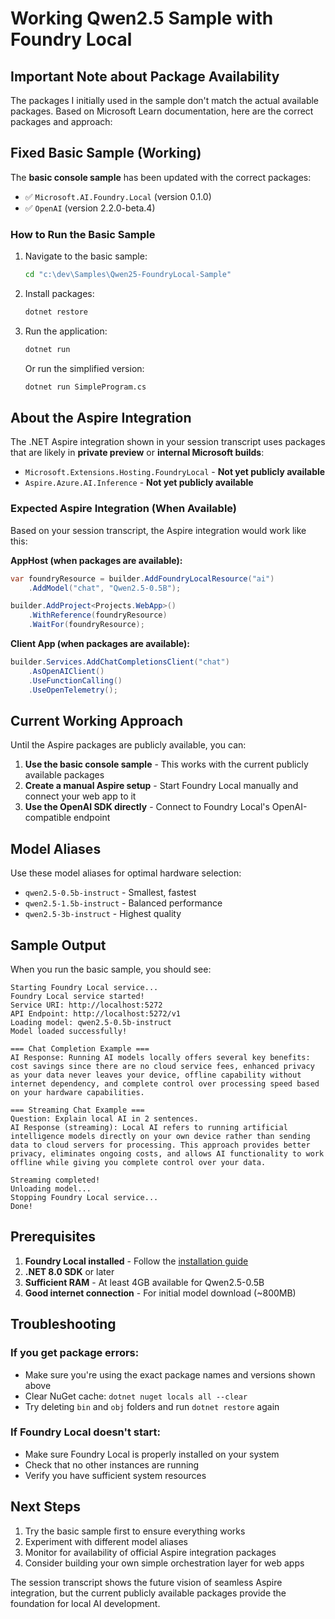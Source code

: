 # Working Qwen2.5 Sample with Foundry Local

## Important Note about Package Availability

The packages I initially used in the sample don't match the actual available packages. Based on Microsoft Learn documentation, here are the correct packages and approach:

## Fixed Basic Sample (Working)

The **basic console sample** has been updated with the correct packages:

- ✅ `Microsoft.AI.Foundry.Local` (version 0.1.0)
- ✅ `OpenAI` (version 2.2.0-beta.4)

### How to Run the Basic Sample

1. Navigate to the basic sample:
   ```bash
   cd "c:\dev\Samples\Qwen25-FoundryLocal-Sample"
   ```

2. Install packages:
   ```bash
   dotnet restore
   ```

3. Run the application:
   ```bash
   dotnet run
   ```

   Or run the simplified version:
   ```bash
   dotnet run SimpleProgram.cs
   ```

## About the Aspire Integration

The .NET Aspire integration shown in your session transcript uses packages that are likely in **private preview** or **internal Microsoft builds**:

- `Microsoft.Extensions.Hosting.FoundryLocal` - **Not yet publicly available**
- `Aspire.Azure.AI.Inference` - **Not yet publicly available**

### Expected Aspire Integration (When Available)

Based on your session transcript, the Aspire integration would work like this:

**AppHost (when packages are available):**
```csharp
var foundryResource = builder.AddFoundryLocalResource("ai")
    .AddModel("chat", "Qwen2.5-0.5B");

builder.AddProject<Projects.WebApp>()
    .WithReference(foundryResource)
    .WaitFor(foundryResource);
```

**Client App (when packages are available):**
```csharp
builder.Services.AddChatCompletionsClient("chat")
    .AsOpenAIClient()
    .UseFunctionCalling()
    .UseOpenTelemetry();
```

## Current Working Approach

Until the Aspire packages are publicly available, you can:

1. **Use the basic console sample** - This works with the current publicly available packages
2. **Create a manual Aspire setup** - Start Foundry Local manually and connect your web app to it
3. **Use the OpenAI SDK directly** - Connect to Foundry Local's OpenAI-compatible endpoint

## Model Aliases

Use these model aliases for optimal hardware selection:

- `qwen2.5-0.5b-instruct` - Smallest, fastest
- `qwen2.5-1.5b-instruct` - Balanced performance  
- `qwen2.5-3b-instruct` - Highest quality

## Sample Output

When you run the basic sample, you should see:

```
Starting Foundry Local service...
Foundry Local service started!
Service URI: http://localhost:5272
API Endpoint: http://localhost:5272/v1
Loading model: qwen2.5-0.5b-instruct
Model loaded successfully!

=== Chat Completion Example ===
AI Response: Running AI models locally offers several key benefits: cost savings since there are no cloud service fees, enhanced privacy as your data never leaves your device, offline capability without internet dependency, and complete control over processing speed based on your hardware capabilities.

=== Streaming Chat Example ===
Question: Explain local AI in 2 sentences.
AI Response (streaming): Local AI refers to running artificial intelligence models directly on your own device rather than sending data to cloud servers for processing. This approach provides better privacy, eliminates ongoing costs, and allows AI functionality to work offline while giving you complete control over your data.

Streaming completed!
Unloading model...
Stopping Foundry Local service...
Done!
```

## Prerequisites

1. **Foundry Local installed** - Follow the [installation guide](https://learn.microsoft.com/azure/ai-foundry/foundry-local/get-started)
2. **.NET 8.0 SDK** or later
3. **Sufficient RAM** - At least 4GB available for Qwen2.5-0.5B
4. **Good internet connection** - For initial model download (~800MB)

## Troubleshooting

### If you get package errors:

- Make sure you're using the exact package names and versions shown above
- Clear NuGet cache: `dotnet nuget locals all --clear`
- Try deleting `bin` and `obj` folders and run `dotnet restore` again

### If Foundry Local doesn't start:

- Make sure Foundry Local is properly installed on your system
- Check that no other instances are running
- Verify you have sufficient system resources

## Next Steps

1. Try the basic sample first to ensure everything works
2. Experiment with different model aliases
3. Monitor for availability of official Aspire integration packages
4. Consider building your own simple orchestration layer for web apps

The session transcript shows the future vision of seamless Aspire integration, but the current publicly available packages provide the foundation for local AI development.
